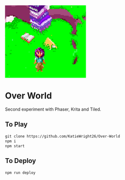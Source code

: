 ![Screenshot from over-world](https://github.com/KatieWright26/Over-World/blob/master/assets/preview.png)
# Over World

Second experiment with Phaser, Krita and Tiled.

## To Play

```
git clone https://github.com/KatieWright26/Over-World
npm i
npm start
```

## To Deploy

```
npm run deploy
```

